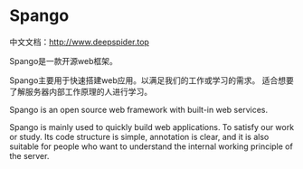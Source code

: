 # Spango

中文文档：http://www.deepspider.top

Spango是一款开源web框架。

Spango主要用于快速搭建web应用。以满足我们的工作或学习的需求。
适合想要了解服务器内部工作原理的人进行学习。


Spango is an open source web framework with built-in web services.

Spango is mainly used to quickly build web applications. To satisfy our work or study.
Its code structure is simple, annotation is clear, and it is also suitable for people who want to understand the internal working principle of the server.
